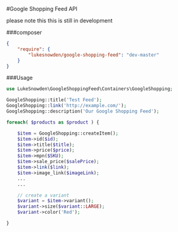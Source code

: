 #Google Shopping Feed API

please note this this is still in development

###composer

```json
{
    "require": {
        "lukesnowden/google-shopping-feed": "dev-master"
    }
}
```

###Usage

```php
use LukeSnowden\GoogleShoppingFeed\Containers\GoogleShopping;

GoogleShopping::title('Test Feed');
GoogleShopping::link('http://example.com/');
GoogleShopping::description('Our Google Shopping Feed');

foreach( $products as $product ) {

	$item = GoogleShopping::createItem();
	$item->id($id);
	$item->title($title);
	$item->price($price);
	$item->mpn($SKU);
	$item->sale_price($salePrice);
	$item->link($link);
	$item->image_link($imageLink);
	...
	...

	// create a variant
	$variant = $item->variant();
	$variant->size($variant::LARGE);
	$variant->color('Red');

}

```